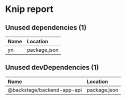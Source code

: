 # Knip report

## Unused dependencies (1)

| Name | Location     |
|:---|:-------------|
| yn | package.json |

## Unused devDependencies (1)

| Name                       | Location     |
|:---------------------------|:-------------|
| @backstage/backend-app-api | package.json |

